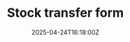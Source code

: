 ---
title: Stock transfer form
linkTitle: Stock transfer form
date: '2025-04-24T16:18:00Z'
weight: 1
description: No content
draft: false
ref: stock-transfer-form
---